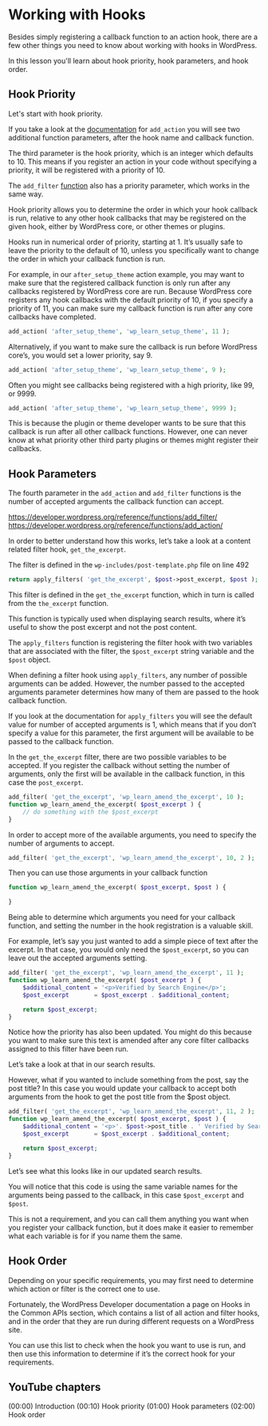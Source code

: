 # Working with Hooks

Besides simply registering a callback function to an action hook, there are a few other things you need to know about working with hooks in WordPress.

In this lesson you'll learn about hook priority, hook parameters, and hook order.

## Hook Priority

Let's start with hook priority.

If you take a look at the [documentation](https://developer.wordpress.org/reference/functions/add_action/) for `add_action` you will see two additional function parameters, after the hook name and callback function.

The third parameter is the hook priority, which is an integer which defaults to 10. This means if you register an action in your code without specifying a priority, it will be registered with a priority of 10.

The `add_filter` [function](https://developer.wordpress.org/reference/functions/add_filter/) also has a priority parameter, which works in the same way.

Hook priority allows you to determine the order in which your hook callback is run, relative to any other hook callbacks that may be registered on the given hook, either by WordPress core, or other themes or plugins.

Hooks run in numerical order of priority, starting at 1. It’s usually safe to leave the priority to the default of 10, unless you specifically want to change the order in which your callback function is run.

For example, in our `after_setup_theme` action example, you may want to make sure that the registered callback function is only run after any callbacks registered by WordPress core are run. Because WordPress core registers any hook callbacks with the default priority of 10, if you specify a priority of 11, you can make sure my callback function is run after any core callbacks have completed.

```php
add_action( 'after_setup_theme', 'wp_learn_setup_theme', 11 );
```

Alternatively, if you want to make sure the callback is run before WordPress core’s, you would set a lower priority, say 9.

```php
add_action( 'after_setup_theme', 'wp_learn_setup_theme', 9 );
```

Often you might see callbacks being registered with a high priority, like 99, or 9999.

```php
add_action( 'after_setup_theme', 'wp_learn_setup_theme', 9999 );
```

This is because the plugin or theme developer wants to be sure that this callback is run after all other callback functions. However, one can never know at what priority other third party plugins or themes might register their callbacks.

## Hook Parameters

The fourth parameter in the `add_action` and `add_filter` functions is the number of accepted arguments the callback function can accept.

https://developer.wordpress.org/reference/functions/add_filter/
https://developer.wordpress.org/reference/functions/add_action/

In order to better understand how this works, let’s take a look at a content related filter hook, `get_the_excerpt`.

The filter is defined in the `wp-includes/post-template.php` file on line 492

```php
return apply_filters( 'get_the_excerpt', $post->post_excerpt, $post );
```

This filter is defined in the `get_the_excerpt` function, which in turn is called from the `the_excerpt` function. 

This function is typically used when displaying search results, where it’s useful to show the post excerpt and not the post content.

The `apply_filters` function is registering the filter hook with two variables that are associated with the filter, the `$post_excerpt` string variable and the `$post` object.

When defining a filter hook using `apply_filters`, any number of possible arguments can be added. However, the number passed to the accepted arguments parameter determines how many of them are passed to the hook callback function.

If you look at the documentation for `apply_filters` you will see the default value for number of accepted arguments is 1, which means that if you don’t specify a value for this parameter, the first argument will be available to be passed to the callback function.

In the `get_the_excerpt` filter, there are two possible variables to be accepted. If you register the callback without setting the number of arguments, only the first will be available in the callback function, in this case the `post_excerpt`.

```php
add_filter( 'get_the_excerpt', 'wp_learn_amend_the_excerpt', 10 );
function wp_learn_amend_the_excerpt( $post_excerpt ) {
    // do something with the $post_excerpt
}
```

In order to accept more of the available arguments, you need to specify the number of arguments to accept.

```php
add_filter( 'get_the_excerpt', 'wp_learn_amend_the_excerpt', 10, 2 );
```

Then you can use those arguments in your callback function

```php
function wp_learn_amend_the_excerpt( $post_excerpt, $post ) {

}
```

Being able to determine which arguments you need for your callback function, and setting the number in the hook registration is a valuable skill. 

For example, let’s say you just wanted to add a simple piece of text after the excerpt. In that case, you would only need the `$post_excerpt`, so you can leave out the accepted arguments setting.

```php
add_filter( 'get_the_excerpt', 'wp_learn_amend_the_excerpt', 11 );
function wp_learn_amend_the_excerpt( $post_excerpt ) {
    $additional_content = '<p>Verified by Search Engine</p>';
    $post_excerpt       = $post_excerpt . $additional_content;

	return $post_excerpt;
}
```

Notice how the priority has also been updated. You might do this because you want to make sure this text is amended after any core filter callbacks assigned to this filter have been run.

Let’s take a look at that in our search results.

However, what if you wanted to include something from the post, say the post title? In this case you would update your callback to accept both arguments from the hook to get the post title from the $post object.

```php
add_filter( 'get_the_excerpt', 'wp_learn_amend_the_excerpt', 11, 2 );
function wp_learn_amend_the_excerpt( $post_excerpt, $post ) {
    $additional_content = '<p>'. $post->post_title . ' Verified by Search Engine</p>';
    $post_excerpt       = $post_excerpt . $additional_content;

	return $post_excerpt;
}
```

Let’s see what this looks like in our updated search results.

You will notice that this code is using the same variable names for the arguments being passed to the callback, in this case `$post_excerpt` and `$post`.

This is not a requirement, and you can call them anything you want when you register your callback function, but it does make it easier to remember what each variable is for if you name them the same.

## Hook Order

Depending on your specific requirements, you may first need to determine which action or filter is the correct one to use.

Fortunately, the WordPress Developer documentation a page on Hooks in the Common APIs section, which contains a list of all action and filter hooks, and in the order that they are run during different requests on a WordPress site.

You can use this list to check when the hook you want to use is run, and then use this information to determine if it’s the correct hook for your requirements.

## YouTube chapters
    
(00:00) Introduction
(00:10) Hook priority
(01:00) Hook parameters
(02:00) Hook order
